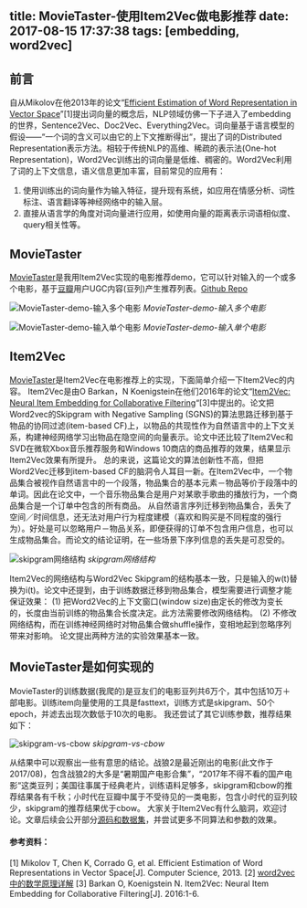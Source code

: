 title: MovieTaster-使用Item2Vec做电影推荐
date: 2017-08-15 17:37:38
tags: [embedding, word2vec]
---

## 前言

自从Mikolov在他2013年的论文“[Efficient Estimation of Word Representation in Vector Space](https://arxiv.org/abs/1301.3781)”[1]提出词向量的概念后，NLP领域仿佛一下子进入了embedding的世界，Sentence2Vec、Doc2Vec、Everything2Vec。词向量基于语言模型的假设——“一个词的含义可以由它的上下文推断得出“，提出了词的Distributed Representation表示方法。相较于传统NLP的高维、稀疏的表示法(One-hot Representation)，Word2Vec训练出的词向量是低维、稠密的。Word2Vec利用了词的上下文信息，语义信息更加丰富，目前常见的应用有：
1. 使用训练出的词向量作为输入特征，提升现有系统，如应用在情感分析、词性标注、语言翻译等神经网络中的输入层。
2. 直接从语言学的角度对词向量进行应用，如使用向量的距离表示词语相似度、query相关性等。

<!-- more -->

## MovieTaster

[MovieTaster](https://movietaster.leanapp.cn/movies/)是我用Item2Vec实现的电影推荐demo，它可以针对输入的一个或多个电影，基于[豆瓣](https://www.douban.com/)用户UGC内容(豆列)产生推荐列表。[Github Repo](https://github.com/lujiaying/MovieTaster-Open)

![MovieTaster-demo-输入多个电影](http://7xkdra.com1.z0.glb.clouddn.com/image/blog/MovieTaster/movie_rec_multi.png)
*MovieTaster-demo-输入多个电影*

![MovieTaster-demo-输入单个电影](http://7xkdra.com1.z0.glb.clouddn.com/image/blog/MovieTaster/movie_rec_one.png)
*MovieTaster-demo-输入单个电影*

## Item2Vec

[MovieTaster](https://movietaster.leanapp.cn/movies/)是Item2Vec在电影推荐上的实现，下面简单介绍一下Item2Vec的内容。
Item2Vec是由O Barkan，N Koenigstein在他们2016年的论文“[Item2Vec: Neural Item Embedding for Collaborative Filtering](https://arxiv.org/abs/1603.04259)“[3]中提出的。论文把Word2vec的Skipgram with Negative Sampling (SGNS)的算法思路迁移到基于物品的协同过滤(item-based CF)上，以物品的共现性作为自然语言中的上下文关系，构建神经网络学习出物品在隐空间的向量表示。论文中还比较了Item2Vec和SVD在微软Xbox音乐推荐服务和Windows 10商店的商品推荐的效果，结果显示Item2Vec效果有所提升。
总的来说，这篇论文的算法创新性不高，但把Word2Vec迁移到item-based CF的脑洞令人耳目一新。在Item2Vec中，一个物品集合被视作自然语言中的一个段落，物品集合的基本元素－物品等价于段落中的单词。因此在论文中，一个音乐物品集合是用户对某歌手歌曲的播放行为，一个商品集合是一个订单中包含的所有商品。
从自然语言序列迁移到物品集合，丢失了空间／时间信息，还无法对用户行为程度建模（喜欢和购买是不同程度的强行为）。好处是可以忽略用户－物品关系，即便获得的订单不包含用户信息，也可以生成物品集合。而论文的结论证明，在一些场景下序列信息的丢失是可忍受的。

![skipgram网络结构](http://7xkdra.com1.z0.glb.clouddn.com/image/blog/MovieTaster/skipgram.png)
*skipgram网络结构*

Item2Vec的网络结构与Word2Vec Skipgram的结构基本一致，只是输入的w(t)替换为i(t)。论文中还提到，由于训练数据迁移到物品集合，模型需要进行调整才能保证效果：
(1) 把Word2Vec的上下文窗口(window size)由定长的修改为变长的，长度由当前训练的物品集合长度决定。此方法需要修改网络结构。
(2) 不修改网络结构，而在训练神经网络时对物品集合做shuffle操作，变相地起到忽略序列带来对影响。
论文提出两种方法的实验效果基本一致。


## MovieTaster是如何实现的

MovieTaster的训练数据(我爬的)是豆友们的电影豆列共6万个，其中包括10万＋部电影。训练item向量使用的工具是fasttext，训练方式是skipgram、50个epoch，并滤去出现次数低于10次的电影。
我还尝试了其它训练参数，推荐结果如下：

![skipgram-vs-cbow](http://7xkdra.com1.z0.glb.clouddn.com/image/blog/MovieTaster/skipgram-vs-cbow.png)
*skipgram-vs-cbow*

从结果中可以观察出一些有意思的结论。战狼2是最近刚出的电影(此文作于2017/08)，包含战狼2的大多是“暑期国产电影合集”，“2017年不得不看的国产电影“这类豆列；美国往事属于经典老片，训练语料足够多，skipgram和cbow的推荐结果各有千秋；小时代在豆瓣中属于不受待见的一类电影，包含小时代的豆列较少，skipgram的推荐结果优于cbow。
大家关于Item2Vec有什么脑洞，欢迎讨论。文章后续会公开部分[源码和数据集](https://github.com/lujiaying/MovieTaster-Open)，并尝试更多不同算法和参数的效果。


#### 参考资料：

[1] Mikolov T, Chen K, Corrado G, et al. Efficient Estimation of Word Representations in Vector Space[J]. Computer Science, 2013.
[2] [word2vec 中的数学原理详解](http://blog.csdn.net/itplus/article/details/37969519)
[3] Barkan O, Koenigstein N. Item2Vec: Neural Item Embedding for Collaborative Filtering[J]. 2016:1-6.
